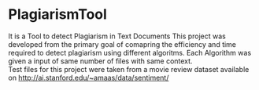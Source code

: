 # PlagiarismTool
It is a Tool to detect Plagiarism in Text Documents 
This project was developed from the primary goal of comapring the efficiency and time required to detect plagiarism using different algoritms. Each Algorithm was given a input of same number of files with same context.  
Test files for this project were taken from a movie review dataset available on http://ai.stanford.edu/~amaas/data/sentiment/

